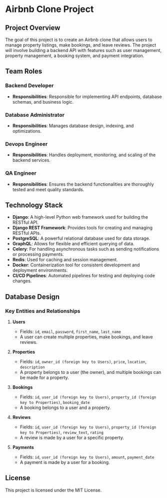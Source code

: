 # Airbnb Clone Project

## Project Overview
The goal of this project is to create an Airbnb clone that allows users to manage property listings, make bookings, and leave reviews. The project will involve building a backend API with features such as user management, property management, a booking system, and payment integration.

## Team Roles

### Backend Developer
- **Responsibilities**: Responsible for implementing API endpoints, database schemas, and business logic. 

### Database Administrator
- **Responsibilities**: Manages database design, indexing, and optimizations.

### Devops Engineer 
- **Responsibilities**: Handles deployment, monitoring, and scaling of the backend services.

### QA Engineer
- **Responsibilities**: Ensures the backend functionalities are thoroughly tested and meet quality standards.

## Technology Stack

- **Django**: A high-level Python web framework used for building the RESTful API.
- **Django REST Framework**: Provides tools for creating and managing RESTful APIs.
- **PostgreSQL**: A powerful relational database used for data storage.
- **GraphQL**: Allows for flexible and efficient querying of data.
- **Celery**: For handling asynchronous tasks such as sending notifications or processing payments.
- **Redis**: Used for caching and session management.
- **Docker**: Containerization tool for consistent development and deployment environments.
- **CI/CD Pipelines**: Automated pipelines for testing and deploying code changes.

## Database Design

### Key Entities and Relationships

1. **Users**
   - Fields: `id`, `email`, `password`, `first_name`, `last_name`
   - A user can create multiple properties, make bookings, and leave reviews.

2. **Properties**
   - Fields: `id`, `owner_id (foreign key to Users)`, `price`, `location`, `description`
   - A property belongs to a user (the owner), and multiple bookings can be made for a property.

3. **Bookings**
   - Fields: `id`, `user_id (foreign key to Users)`, `property_id (foreign key to Properties)`, `booking_date`
   - A booking belongs to a user and a property.

4. **Reviews**
   - Fields: `id`, `user_id (foreign key to Users)`, `property_id (foreign key to Properties)`, `review_text`, `rating`
   - A review is made by a user for a specific property.

5. **Payments**
   - Fields: `id`, `user_id (foreign key to Users)`, `amount`, `payment_date`
   - A payment is made by a user for a booking.

## License
This project is licensed under the MIT License.
